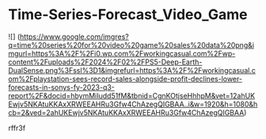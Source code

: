 # Time-Series-Forecast_Video_Game

![] (https://www.google.com/imgres?q=time%20series%20for%20video%20game%20sales%20data%20png&imgurl=https%3A%2F%2Fi0.wp.com%2Fworkingcasual.com%2Fwp-content%2Fuploads%2F2024%2F02%2FPS5-Deep-Earth-DualSense.png%3Fssl%3D1&imgrefurl=https%3A%2F%2Fworkingcasual.com%2Fplaystation-sees-record-sales-alongside-profit-declines-lower-forecasts-in-sonys-fy-2023-q3-report%2F&docid=hbymMiIudd51fM&tbnid=CgnKOtjseHhhpM&vet=12ahUKEwjv5NKAtuKKAxXRWEEAHRu3Gfw4ChAzegQIGBAA..i&w=1920&h=1080&hcb=2&ved=2ahUKEwjv5NKAtuKKAxXRWEEAHRu3Gfw4ChAzegQIGBAA)

rffr3f
